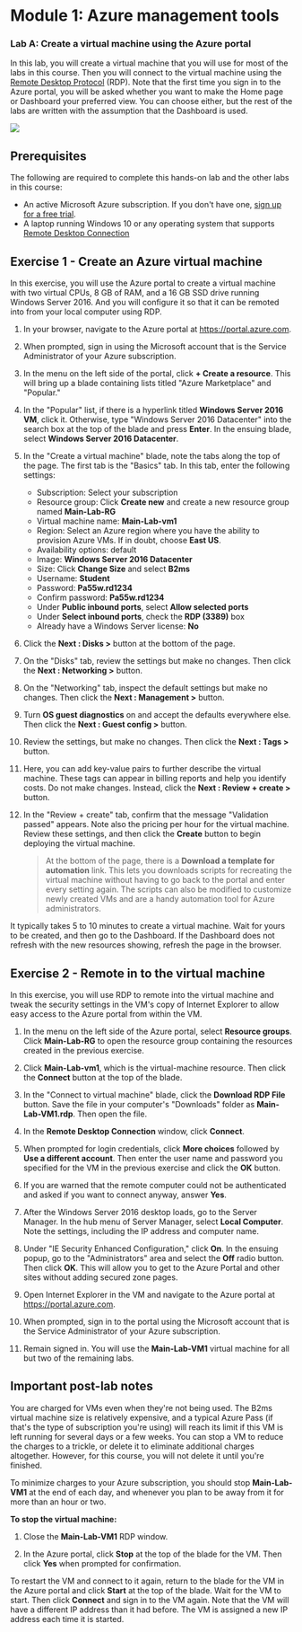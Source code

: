 # Module 1: Azure management tools

### Lab A: Create a virtual machine using the Azure portal

In this lab, you will create a virtual machine that you will use for most of the labs in this course. Then you will connect to the virtual machine using the [Remote Desktop Protocol](https://docs.microsoft.com/windows/desktop/TermServ/remote-desktop-protocol) (RDP). Note that the first time you sign in to the Azure portal, you will be asked whether you want to make the Home page or Dashboard your preferred view. You can choose either, but the rest of the labs are written with the assumption that the Dashboard is used.

![](Images/create-vm.png)

## Prerequisites

The following are required to complete this hands-on lab and the other labs in this course:

- An active Microsoft Azure subscription. If you don't have one, [sign up for a free trial](http://aka.ms/WATK-FreeTrial).
- A laptop running Windows 10 or any operating system that supports [Remote Desktop Connection](https://support.microsoft.com/help/17463/windows-7-connect-to-another-computer-remote-desktop-connection)

## Exercise 1 - Create an Azure virtual machine

In this exercise, you will use the Azure portal to create a virtual machine with two virtual CPUs, 8 GB of RAM, and a 16 GB SSD drive running Windows Server 2016. And you will configure it so that it can be remoted into from your local computer using RDP. 

1. In your browser, navigate to the Azure portal at https://portal.azure.com.

1. When prompted, sign in using the Microsoft account that is the Service Administrator of your Azure subscription.

1. In the menu on the left side of the portal, click **+ Create a resource**. This will bring up a blade containing lists titled "Azure Marketplace" and "Popular."

1. In the "Popular" list, if there is a hyperlink titled **Windows Server 2016 VM**, click it. Otherwise, type "Windows Server 2016 Datacenter" into the search box at the top of the blade and press **Enter**. In the ensuing blade, select **Windows Server 2016 Datacenter**.

1. In the "Create a virtual machine" blade, note the tabs along the top of the page. The first tab is the "Basics" tab. In this tab, enter the following settings:

	- Subscription: Select your subscription
	- Resource group: Click **Create new** and create a new resource group named **Main-Lab-RG**
	- Virtual machine name: **Main-Lab-vm1**
	- Region: Select an Azure region where you have the ability to provision Azure VMs. If in doubt, choose **East US**.
	- Availability options: default
	- Image: **Windows Server 2016 Datacenter**
	- Size: Click **Change Size** and select **B2ms**
	- Username: **Student**
	- Password: **Pa55w.rd1234**
	- Confirm password: **Pa55w.rd1234**
	- Under **Public inbound ports**, select **Allow selected ports**
	- Under  **Select inbound ports**, check the **RDP (3389)** box
	- Already have a Windows Server license: **No**

1. Click the **Next : Disks >** button at the bottom of the page.

1. On the "Disks" tab, review the settings but make no changes. Then click the **Next : Networking >** button.

1. On the "Networking" tab, inspect the default settings but make no changes. Then click the **Next : Management >** button.

1. Turn **OS guest diagnostics** on and accept the defaults everywhere else. Then click the **Next : Guest config >** button.

1. Review the settings, but make no changes. Then click the **Next : Tags >** button.

1. Here, you can add key-value pairs to further describe the virtual machine. These tags can appear in billing reports and help you identify costs. Do not make changes. Instead, click the **Next : Review + create >** button.

1. In the "Review + create" tab, confirm that the message "Validation passed" appears. Note also the pricing per hour for the virtual machine. Review these settings, and then click the **Create** button to begin deploying the virtual machine.

	> At the bottom of the page, there is a **Download a template for automation** link. This lets you downloads scripts for recreating the virtual machine without having to go back to the portal and enter every setting again. The scripts can also be modified to customize newly created VMs and are a handy automation tool for Azure administrators.

It typically takes 5 to 10 minutes to create a virtual machine. Wait for yours to be created, and then go to the Dashboard. If the Dashboard does not refresh with the new resources showing, refresh the page in the browser.

## Exercise 2 - Remote in to the virtual machine

In this exercise, you will use RDP to remote into the virtual machine and tweak the security settings in the VM's copy of Internet Explorer to allow easy access to the Azure portal from within the VM.

1. In the menu on the left side of the Azure portal, select **Resource groups**. Click **Main-Lab-RG** to open the resource group containing the resources created in the previous exercise.

1. Click **Main-Lab-vm1**, which is the virtual-machine resource. Then click the **Connect** button at the top of the blade.

1. In the "Connect to virtual machine" blade, click the **Download RDP File** button. Save the file in your computer's "Downloads" folder as **Main-Lab-VM1.rdp**. Then open the file.

1. In the **Remote Desktop Connection** window, click **Connect**.

1. When prompted for login credentials, click **More choices** followed by **Use a different account**. Then enter the user name and password you specified for the VM in the previous exercise and click the **OK** button.

1. If you are warned that the remote computer could not be authenticated and asked if you want to connect anyway, answer **Yes**.

1. After the Windows Server 2016 desktop loads, go to the Server Manager. In the hub menu of Server Manager, select **Local Computer**. Note the settings, including the IP address and computer name.

1. Under "IE Security Enhanced Configuration," click **On**. In the ensuing popup, go to the "Administrators" area and select the **Off** radio button. Then click **OK**. This will allow you to get to the Azure Portal and other sites without adding secured zone pages.

9.  Open Internet Explorer in the VM and navigate to the Azure portal at https://portal.azure.com.

10. When prompted, sign in to the portal using the Microsoft account that is the Service Administrator of your Azure subscription.

11. Remain signed in. You will use the **Main-Lab-VM1** virtual machine for all but two of the remaining labs.

## Important post-lab notes

You are charged for VMs even when they're not being used. The B2ms virtual machine size is relatively expensive, and a typical Azure Pass (if that's the type of subscription you're using) will reach its limit if this VM is left running for several days or a few weeks. You can stop a VM to reduce the charges to a trickle, or delete it to eliminate additional charges altogether. However, for this course, you will not delete it until you're finished.

To minimize charges to your Azure subscription, you should stop **Main-Lab-VM1** at the end of each day, and whenever you plan to be away from it for more than an hour or two.

**To stop the virtual machine:**

1.  Close the **Main-Lab-VM1** RDP window.

1.  In the Azure portal, click **Stop** at the top of the blade for the VM. Then click **Yes** when prompted for confirmation.

To restart the VM and connect to it again, return to the blade for the VM in the Azure portal and click **Start** at the top of the blade. Wait for the VM to start. Then click **Connect** and sign in to the VM again. Note that the VM will have a different IP address than it had before. The VM is assigned a new IP address each time it is started.